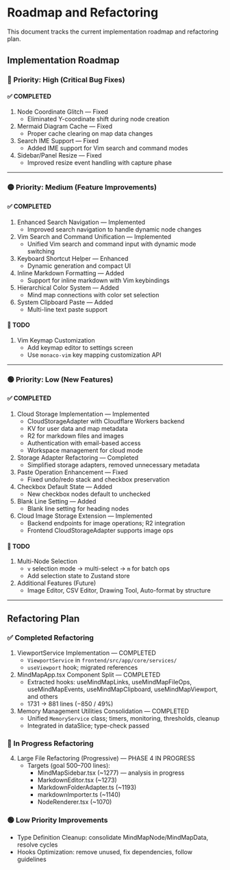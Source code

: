 # Roadmap and Refactoring

This document tracks the current implementation roadmap and refactoring plan.

## Implementation Roadmap

### 🔴 Priority: High (Critical Bug Fixes)

#### ✅ COMPLETED
1. Node Coordinate Glitch — Fixed
   - Eliminated Y-coordinate shift during node creation
2. Mermaid Diagram Cache — Fixed
   - Proper cache clearing on map data changes
3. Search IME Support — Fixed
   - Added IME support for Vim search and command modes
4. Sidebar/Panel Resize — Fixed
   - Improved resize event handling with capture phase

---

### 🟡 Priority: Medium (Feature Improvements)

#### ✅ COMPLETED
1. Enhanced Search Navigation — Implemented
   - Improved search navigation to handle dynamic node changes
2. Vim Search and Command Unification — Implemented
   - Unified Vim search and command input with dynamic mode switching
3. Keyboard Shortcut Helper — Enhanced
   - Dynamic generation and compact UI
4. Inline Markdown Formatting — Added
   - Support for inline markdown with Vim keybindings
5. Hierarchical Color System — Added
   - Mind map connections with color set selection
6. System Clipboard Paste — Added
   - Multi-line text paste support

#### 🎯 TODO
1. Vim Keymap Customization
   - Add keymap editor to settings screen
   - Use `monaco-vim` key mapping customization API

---

### 🟢 Priority: Low (New Features)

#### ✅ COMPLETED
1. Cloud Storage Implementation — Implemented
   - CloudStorageAdapter with Cloudflare Workers backend
   - KV for user data and map metadata
   - R2 for markdown files and images
   - Authentication with email-based access
   - Workspace management for cloud mode
2. Storage Adapter Refactoring — Completed
   - Simplified storage adapters, removed unnecessary metadata
3. Paste Operation Enhancement — Fixed
   - Fixed undo/redo stack and checkbox preservation
4. Checkbox Default State — Added
   - New checkbox nodes default to unchecked
5. Blank Line Setting — Added
   - Blank line setting for heading nodes
6. Cloud Image Storage Extension — Implemented
   - Backend endpoints for image operations; R2 integration
   - Frontend CloudStorageAdapter supports image ops

#### 🎯 TODO
1. Multi-Node Selection
   - `v` selection mode → multi-select → `m` for batch ops
   - Add selection state to Zustand store
2. Additional Features (Future)
   - Image Editor, CSV Editor, Drawing Tool, Auto-format by structure

---

## Refactoring Plan

### ✅ Completed Refactoring

1. ViewportService Implementation — COMPLETED
   - `ViewportService` in `frontend/src/app/core/services/`
   - `useViewport` hook; migrated references
2. MindMapApp.tsx Component Split — COMPLETED
   - Extracted hooks: useMindMapLinks, useMindMapFileOps, useMindMapEvents, useMindMapClipboard, useMindMapViewport, and others
   - 1731 → 881 lines (−850 / 49%)
3. Memory Management Utilities Consolidation — COMPLETED
   - Unified `MemoryService` class; timers, monitoring, thresholds, cleanup
   - Integrated in dataSlice; type-check passed

### 🔄 In Progress Refactoring

4. Large File Refactoring (Progressive) — PHASE 4 IN PROGRESS
   - Targets (goal 500–700 lines):
     - MindMapSidebar.tsx (~1277) — analysis in progress
     - MarkdownEditor.tsx (~1273)
     - MarkdownFolderAdapter.ts (~1193)
     - markdownImporter.ts (~1140)
     - NodeRenderer.tsx (~1070)

### 🟢 Low Priority Improvements

- Type Definition Cleanup: consolidate MindMapNode/MindMapData, resolve cycles
- Hooks Optimization: remove unused, fix dependencies, follow guidelines

